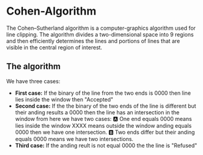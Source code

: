 # Cohen-Algorithm

The Cohen–Sutherland algorithm is a computer-graphics algorithm used for line clipping. The algorithm divides a two-dimensional space into 9 regions and then efficiently determines the lines and portions of lines that are visible in the central region of interest.

## The algorithm

We have three cases:
  - **First case:** If the binary of the line from the two ends is 0000 then line lies inside the window then "Accepted"
  - **Second case:** If the the binary of the two ends of the line is different but their anding results a 0000 then the line has an intersection in the window from here we have two      cases: :a: One end equals 0000 means lies inside the window XXXX means outside the window anding equals 0000 then we have one intersection.
          :b: Two ends differ but their anding equals 0000 means we have two intersections.
  - **Third case:** If the anding reult is not equal 0000 the the line is "Refused"
